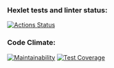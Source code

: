 ### Hexlet tests and linter status:
[![Actions Status](https://github.com/tgafiulin/fullstack-javascript-project-46/workflows/hexlet-check/badge.svg)](https://github.com/tgafiulin/fullstack-javascript-project-46/actions)

### Code Climate:
[![Maintainability](https://api.codeclimate.com/v1/badges/d63a79d45ba9bab69c08/maintainability)](https://codeclimate.com/github/tgafiulin/fullstack-javascript-project-46/maintainability)
[![Test Coverage](https://api.codeclimate.com/v1/badges/d63a79d45ba9bab69c08/test_coverage)](https://codeclimate.com/github/tgafiulin/fullstack-javascript-project-46/test_coverage)
